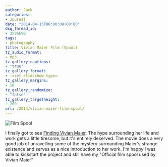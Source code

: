```yaml
---
author: Jack
categories:
- Journal
date: "2014-04-13T00:00:00+00:00"
dsq_thread_id:
- 3595690
tags:
- photography
title: Vivian Maier Film (Spool)
tz_audio_format:
- mp3
tz_gallery_captions:
- "true"
tz_gallery_format:
- -=set slideshow type=-
tz_gallery_margins:
- 10
tz_gallery_randomize:
- "false"
tz_gallery_targetheight:
- 200
url: /2014/vivian-maier-film-spool/
---
```


![Film Spool](/img/2014/04/vivian-maier-film-spool.jpg)


I finally got to see [Finding Vivian Maier][2]. The hype surrounding her life and work gets a little tiresome, but it's entirely deserved. The movie does a very good job of unravelling some of the mystery surrounding Maier's strange existence and serves as a nice introduction to her work. I'm happy I was able to kickstart the project and still have my "Official film spool used by Vivian Maier"

[2]: http://www.rottentomatoes.com/m/finding_vivian_maier/